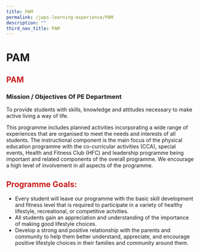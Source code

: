 ```yaml
---
title: PAM
permalink: /jwps-learning-experience/PAM
description: ""
third_nav_title: PAM
---
```

# PAM

## <span style = "color: #c81b1b"> <b>PAM</b> </span>

### Mission / Objectives Of PE Department

To provide students with skills, knowledge and attitudes necessary to make active living a way of life.  
  
This programme includes planned activities incorporating a wide range of experiences that are organised to meet the needs and interests of all students. The instructional component is the main focus of the physical education programme with the co-curricular activities (CCA), special events, Health and Fitness Club (HFC) and leadership programme being important and related components of the overall programme. We encourage a high level of involvement in all aspects of the programme.

## <span style = "color: #c81b1b"> <b>Programme Goals:</b> </span>


*   Every student will leave our programme with the basic skill development and fitness level that is required to participate in a variety of healthy lifestyle, recreational, or competitive actvities.
*   All students gain an appreciation and understanding of the importance of making good lifestyle choices.
*   Develop a strong and positive relationship with the parents and community to help them better understand, appreciate, and encourage positive lifestyle choices in their families and community around them.